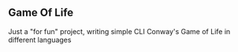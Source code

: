 ## Game Of Life

Just a "for fun" project, writing simple CLI Conway's Game of Life in different languages

